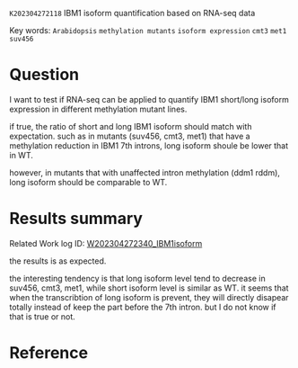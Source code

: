  `K202304272118` IBM1 isoform quantification based on RNA-seq data 
 
 Key words: `Arabidopsis` `methylation mutants` `isoform expression` `cmt3` `met1` `suv456`
 

# Question

I want to test if RNA-seq can be applied to quantify IBM1 short/long isoform expression in different methylation mutant lines.

if true, the ratio of short and long IBM1 isoform should match with expectation. 
such as in mutants (suv456, cmt3, met1) that have a methylation reduction in IBM1 7th introns, long isoform shoule be lower that in WT.

however, in mutants that with unaffected intron methylation (ddm1 rddm), long isoform should be comparable to WT.

# Results summary  

Related Work log ID: [W202304272340_IBM1isoform](https://github.com/yz46606/Working_record/blob/main/W202304272340_IBM1isoform.md)

the results is as expected. 

the interesting tendency is that long isoform level tend to decrease in suv456, cmt3, met1, while short isoform level is similar as WT.
it seems that when the transcribtion of long isoform is prevent, they will directly disapear totally instead of keep the part before the 7th intron. but I do not
know if that is true or not.

# Reference


